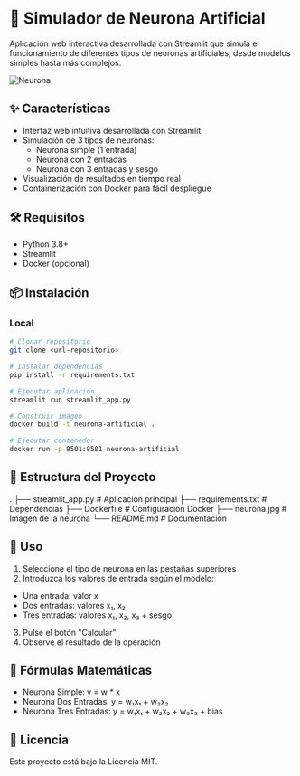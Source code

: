 # 🧠 Simulador de Neurona Artificial

Aplicación web interactiva desarrollada con Streamlit que simula el funcionamiento de diferentes tipos de neuronas artificiales, desde modelos simples hasta más complejos.

![Neurona](img/neurona.jpg)

## ✨ Características

- Interfaz web intuitiva desarrollada con Streamlit
- Simulación de 3 tipos de neuronas:
  - Neurona simple (1 entrada)
  - Neurona con 2 entradas
  - Neurona con 3 entradas y sesgo
- Visualización de resultados en tiempo real
- Containerización con Docker para fácil despliegue

## 🛠️ Requisitos

- Python 3.8+
- Streamlit
- Docker (opcional)

## 📦 Instalación

### Local
```bash
# Clonar repositorio
git clone <url-repositorio>

# Instalar dependencias
pip install -r requirements.txt

# Ejecutar aplicación
streamlit run streamlit_app.py

# Construir imagen
docker build -t neurona-artificial .

# Ejecutar contenedor
docker run -p 8501:8501 neurona-artificial
```

## 📁 Estructura del Proyecto
.
├── streamlit_app.py    # Aplicación principal
├── requirements.txt    # Dependencias
├── Dockerfile         # Configuración Docker
├── neurona.jpg        # Imagen de la neurona
└── README.md         # Documentación

## 🚀 Uso
1. Seleccione el tipo de neurona en las pestañas superiores
2. Introduzca los valores de entrada según el modelo:
* Una entrada: valor x
* Dos entradas: valores x₁, x₂
* Tres entradas: valores x₁, x₂, x₃ + sesgo
3. Pulse el botón "Calcular"
4. Observe el resultado de la operación

## 📝 Fórmulas Matemáticas
* Neurona Simple: y = w * x
* Neurona Dos Entradas: y = w₁x₁ + w₂x₂
* Neurona Tres Entradas: y = w₁x₁ + w₂x₂ + w₃x₃ + bias

## 📄 Licencia
Este proyecto está bajo la Licencia MIT.
